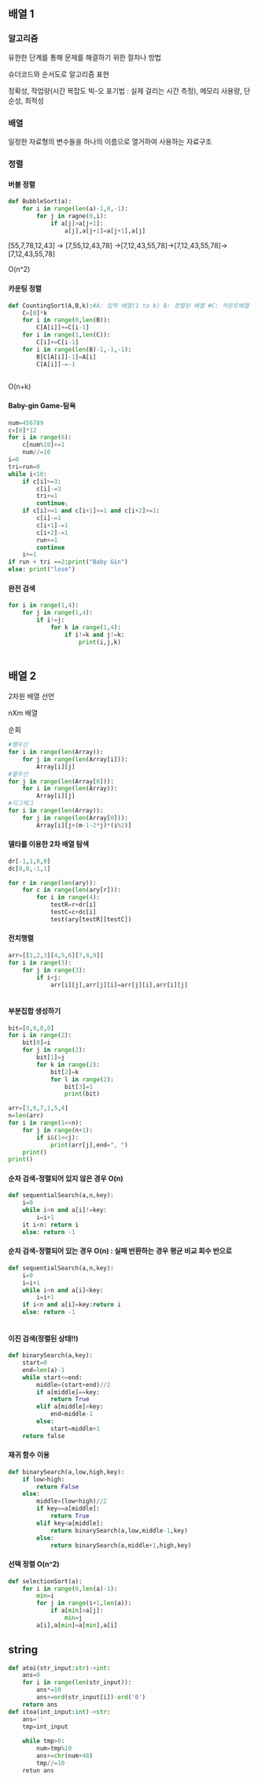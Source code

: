## 배열 1

### 알고리즘

유한한 단계를 통해 문제를 해결하기 위한 절차나 방법

슈더코드와 순서도로 알고리즘 표현

정확성, 작업량(시간 복잡도 빅-오 표기법 : 실제 걸리는 시간 측정), 메모리 사용량, 단순성, 최적성

### 배열

일정한 자료형의 변수들을 하나의 이름으로 열거하여 사용하는 자료구조

### 정렬

#### 버블 정렬

```python
def BubbleSort(a):
    for i in range(len(a)-1,0,-1):
        for j in ragne(0,i):
            if a[j]>a[j+1]:
                a[j],a[j+1]=a[j+1],a[j]
```

[55,7,78,12,43] -> [7,55,12,43,78] ->[7,12,43,55,78]->[7,12,43,55,78]->[7,12,43,55,78]

O(n^2)

#### 카운팅 정렬

```python
def CountingSort(A,B,k):#A: 입력 배열(1 to k) B: 정렬된 배열 #C: 카운트배열
    C=[0]*k
    for i in range(0,len(B)):
        C[A[i]]+=C[i-1]
    for i in range(1,len(C)):
        C[i]+=C[i-1]
    for i in range(len(B)-1,-1,-1):
        B[C[A[i]]-1]=A[i]
        C[A[i]]-=-1
     
```

O(n+k)

#### Baby-gin Game-탐욕

```python
num=456789
c=[0]*12
for i in range(6):
    c[num%10]+=1
    num//=10
i=0
tri=run=0
while i<10:
    if c[i]>=3:
        c[i]-=3
        tri+=1
        continue;
    if c[i]>=1 and c[i+1]>=1 and c[i+2]>=1:
        c[i]-=1
        c[i+1]-=1
        c[i+2]-=1
        run+=1
        continue
    i+=1
if run + tri ==2:print("Baby Gin")
else: print("lose")
```

#### 완전 검색

```python
for i in range(1,4):
    for j in range(1,4):
        if i!=j:
            for k in range(1,4):
                if i!=k and j!=k:
                    print(i,j,k)
                    
```

## 배열 2

2차원 배열 선언

nXm 배열

순회

```python
#행우선
for i in range(len(Array)):
    for j in range(len(Array[i])):
        Array[i][j]
#열우선
for j in range(len(Array[0])):
    for i in range(len(Array)):
        Array[i][j]
#지그재그
for i in range(len(Array)):
    for j in range(len(Array[0])):
        Array[i][j+(m-1-2*j)*(i%2)]
```

#### 델타를 이용한 2차 배열 탐색

```python
dr[-1,1,0,0]
dc[0,0,-1,1]

for r in range(len(ary)):
    for c in range(len(ary[r])):
        for i in range(4):
            testR=r+dr[i]
            testC=c+dc[i]
            test(ary[testR][testC])
```

#### 전치행렬

```python
arr=[[1,2,3][4,5,6][7,8,9]]
for i in range(3):
    for j in range(3):
        if i<j:
            arr[i][j],arr[j][i]=arr[j][i],arr[i][j]
            
```

#### 부분집합 생성하기

```python
bit=[0,0,0,0]
for i in range(2):
    bit[0]=i
    for j in range(2):
        bit[1]=j
        for k in range(2):
            bit[2]=k
            for l in range(2):
                bit[3]=1
                print(bit)
```

```python
arr=[3,6,7,1,5,4]
n=len(arr)
for i in range(1<<n):
    for j in range(n+1):
        if i&(1<<j):
            print(arr[j],end=", ")
    print()
print()
```

#### 순차 검색-정렬되어 있지 않은 경우 O(n)

```python
def sequentialSearch(a,n,key):
    i=0
    while i<n and a[i]!=key:
        i=i+1
    it i<n: return i
    else: return -1
```

#### 순차 검색-정렬되어 있는 경우 O(n) : 실패 반환하는 경우 평균 비교 회수 반으로

```python
def sequentialSearch(a,n,key):
    i=0
    i=i+1
    while i<n and a[i]<key:
        i=i+1
    if i<n and a[i]=key:return i
    else: return -1
    
```



#### 이진 검색(정렬된 상태!!)

 ```python
 def binarySearch(a,key):
     start=0
     end=len(a)-1
     while start<=end:
         middle=(start+end)//2
         if a[middle]==key:
             return True
         elif a[middle]>key:
             end=middle-1
         else:
             start=middle+1
     return false
 ```

#### 재귀 함수 이용

```python
def binarySearch(a,low,high,key):
    if low>high:
        return False
   	else:
        middle=(low+high)//2
        if key==a[middle]:
            return True
        elif key<a[middle]:
            return binarySearch(a,low,middle-1,key)
        else:
            return binarySearch(a,middle+1,high,key)
```



#### 선택 정렬 O(n^2)

```python
def selectionSort(a):
    for i in range(0,len(a)-1):
        min=i
        for j in range(i+1,len(a)):
            if a[min]>a[j]:
                min=j
        a[i],a[min]=a[min],a[i]
```



## string

```python
def atoi(str_input:str)->int:
    ans=0
    for i in range(len(str_input)):
        ans*=10
        ans+=ord(str_input[i])-ord('0')
    return ans
def itoa(int_input:int)->str:
    ans=''
    tmp=int_input
    
    while tmp>0:
        num=tmp%10
        ans+=chr(num+48)
        tmp//=10
    retun ans
```









